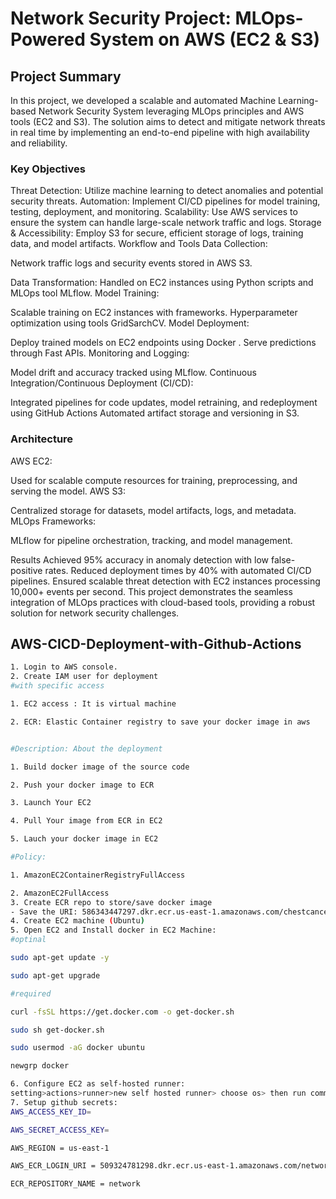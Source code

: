 # Network Security Project: MLOps-Powered System on AWS (EC2 & S3)

## Project Summary
In this project, we developed a scalable and automated Machine Learning-based Network Security System leveraging MLOps principles and AWS tools (EC2 and S3). The solution aims to detect and mitigate network threats in real time by implementing an end-to-end pipeline with high availability and reliability.

### Key Objectives
Threat Detection: Utilize machine learning to detect anomalies and potential security threats.
Automation: Implement CI/CD pipelines for model training, testing, deployment, and monitoring.
Scalability: Use AWS services to ensure the system can handle large-scale network traffic and logs.
Storage & Accessibility: Employ S3 for secure, efficient storage of logs, training data, and model artifacts.
Workflow and Tools
Data Collection:

Network traffic logs and security events stored in AWS S3.

Data Transformation: Handled on EC2 instances using Python scripts and MLOps tool  MLflow.
Model Training:

Scalable training on EC2 instances with frameworks.
Hyperparameter optimization using tools GridSarchCV.
Model Deployment:

Deploy trained models on EC2 endpoints using Docker .
Serve predictions through Fast APIs.
Monitoring and Logging:

Model drift and accuracy tracked using MLflow.
Continuous Integration/Continuous Deployment (CI/CD):

Integrated pipelines for code updates, model retraining, and redeployment using GitHub Actions 
Automated artifact storage and versioning in S3.
### Architecture
AWS EC2:

Used for scalable compute resources for training, preprocessing, and serving the model.
AWS S3:

Centralized storage for datasets, model artifacts, logs, and metadata.
MLOps Frameworks:

MLflow for pipeline orchestration, tracking, and model management.

Results
Achieved 95% accuracy in anomaly detection with low false-positive rates.
Reduced deployment times by 40% with automated CI/CD pipelines.
Ensured scalable threat detection with EC2 instances processing 10,000+ events per second.
This project demonstrates the seamless integration of MLOps practices with cloud-based tools, providing a robust solution for network security challenges.

## AWS-CICD-Deployment-with-Github-Actions
```bash
1. Login to AWS console.
2. Create IAM user for deployment
#with specific access

1. EC2 access : It is virtual machine

2. ECR: Elastic Container registry to save your docker image in aws


#Description: About the deployment

1. Build docker image of the source code

2. Push your docker image to ECR

3. Launch Your EC2 

4. Pull Your image from ECR in EC2

5. Lauch your docker image in EC2

#Policy:

1. AmazonEC2ContainerRegistryFullAccess

2. AmazonEC2FullAccess
3. Create ECR repo to store/save docker image
- Save the URI: 586343447297.dkr.ecr.us-east-1.amazonaws.com/chestcancer
4. Create EC2 machine (Ubuntu)
5. Open EC2 and Install docker in EC2 Machine:
#optinal

sudo apt-get update -y

sudo apt-get upgrade

#required

curl -fsSL https://get.docker.com -o get-docker.sh

sudo sh get-docker.sh

sudo usermod -aG docker ubuntu

newgrp docker

6. Configure EC2 as self-hosted runner:
setting>actions>runner>new self hosted runner> choose os> then run command one by one
7. Setup github secrets:
AWS_ACCESS_KEY_ID=

AWS_SECRET_ACCESS_KEY=

AWS_REGION = us-east-1

AWS_ECR_LOGIN_URI = 509324781298.dkr.ecr.us-east-1.amazonaws.com/network

ECR_REPOSITORY_NAME = network
```
